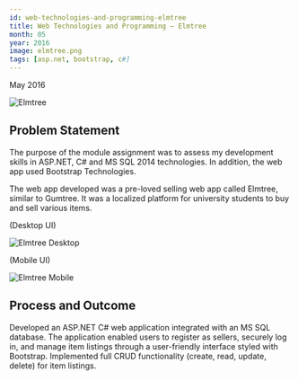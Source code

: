```yaml
---
id: web-technologies-and-programming-elmtree
title: Web Technologies and Programming – Elmtree
month: 05
year: 2016
image: elmtree.png
tags: [asp.net, bootstrap, c#]
---
```


May 2016

![Elmtree](@site/static/img/elmtree.png)

## Problem Statement

The purpose of the module assignment was to assess my development skills in ASP.NET, C# and MS SQL 2014 technologies. In addition, the web app used Bootstrap Technologies.

The web app developed was a pre-loved selling web app called Elmtree, similar to Gumtree. It was a localized platform for university students to buy and sell various items.

(Desktop UI)

![Elmtree Desktop](@site/static/img/elmtree.png)

(Mobile UI)

![Elmtree Mobile](@site/static/img/elmtree-mobile.png)

## Process and Outcome

Developed an ASP.NET C# web application integrated with an MS SQL database. The application enabled users to register as sellers, securely log in, and manage item listings through a user-friendly interface styled with Bootstrap. Implemented full CRUD functionality (create, read, update, delete) for item listings.
